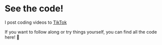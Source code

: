 # See the code!
I post coding videos to [TikTok](https://www.tiktok.com/@python_lucas)

If you want to follow along or try things yourself, you can find all the code here! 🙂
